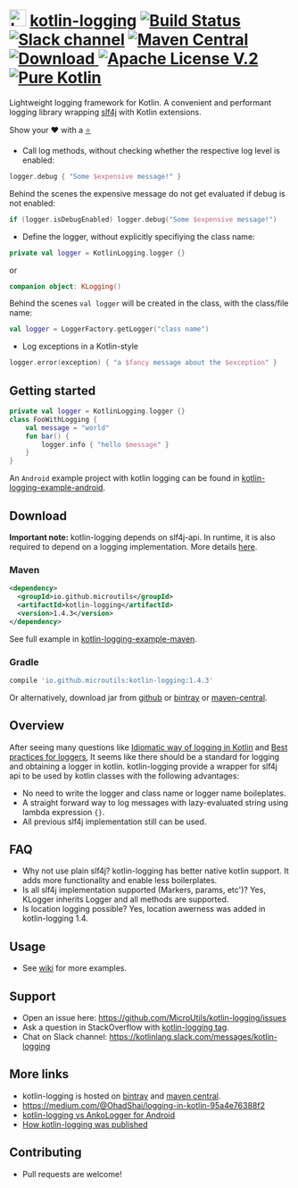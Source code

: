 # <img height="30" width="30" alt="kotlin-logging" src="https://raw.githubusercontent.com/MicroUtils/kotlin-logging/master/misc/images/kotlin-logging.png"> [kotlin-logging](https://github.com/MicroUtils/kotlin-logging) [![Build Status](https://travis-ci.org/MicroUtils/kotlin-logging.png?branch=master)](https://travis-ci.org/MicroUtils/kotlin-logging) [![Slack channel](https://img.shields.io/badge/Chat-Slack-blue.svg)](https://kotlinlang.slack.com/messages/kotlin-logging/) [![Maven Central](https://img.shields.io/maven-central/v/io.github.microutils/kotlin-logging.svg)](http://search.maven.org/#search%7Cga%7C1%7Cg%3A%22io.github.microutils%22) [ ![Download](https://api.bintray.com/packages/microutils/kotlin-logging/kotlin-logging/images/download.svg) ](https://bintray.com/microutils/kotlin-logging/kotlin-logging/_latestVersion) [![Apache License V.2](https://img.shields.io/badge/license-Apache%20V.2-blue.svg)](https://github.com/MicroUtils/kotlin-logging/blob/master/LICENSE) [![Pure Kotlin](https://img.shields.io/badge/100%25-kotlin-blue.svg)](https://kotlinlang.org/)

Lightweight logging framework for Kotlin.
A convenient and performant logging library wrapping [slf4j](http://www.slf4j.org/) with Kotlin extensions.

Show your :heart: with a [:star:](https://github.com/MicroUtils/kotlin-logging/stargazers)

* Call log methods, without checking whether the respective log level is enabled:
```Kotlin
logger.debug { "Some $expensive message!" }
```
Behind the scenes the expensive message do not get evaluated if debug is not enabled:
```Kotlin
if (logger.isDebugEnabled) logger.debug("Some $expensive message!")
```
* Define the logger, without explicitly specifiying the class name:
```Kotlin
private val logger = KotlinLogging.logger {}
```
or
```Kotlin
companion object: KLogging()
```
Behind the scenes `val logger` will be created in the class, with the class/file name:
```Kotlin
val logger = LoggerFactory.getLogger("class name")
```

* Log exceptions in a Kotlin-style
```Kotlin
logger.error(exception) { "a $fancy message about the $exception" }
```

## Getting started
 
```Kotlin
private val logger = KotlinLogging.logger {} 
class FooWithLogging {
    val message = "world"
    fun bar() {
        logger.info { "hello $message" }
    }
}
```

An `Android` example project with kotlin logging can be found in [kotlin-logging-example-android](https://github.com/MicroUtils/kotlin-logging-example-android).

## Download

**Important note:** kotlin-logging depends on slf4j-api. In runtime, it is also required to depend on a logging implementation. More details [here](http://saltnlight5.blogspot.co.il/2013/08/how-to-configure-slf4j-with-different.html).

### Maven
```xml
<dependency>
  <groupId>io.github.microutils</groupId>
  <artifactId>kotlin-logging</artifactId>
  <version>1.4.3</version>
</dependency>
```
See full example in [kotlin-logging-example-maven](https://github.com/MicroUtils/kotlin-logging-example-maven).  

### Gradle
```Groovy
compile 'io.github.microutils:kotlin-logging:1.4.3'
```

Or alternatively, download jar from [github](https://github.com/MicroUtils/kotlin-logging/releases/latest) or [bintray](https://dl.bintray.com/microutils/kotlin-logging/io/github/microutils/kotlin-logging/) or [maven-central](http://repo1.maven.org/maven2/io/github/microutils/kotlin-logging/).


## Overview

After seeing many questions like [Idiomatic way of logging in Kotlin](http://stackoverflow.com/questions/34416869/idiomatic-way-of-logging-in-kotlin) and [Best practices for loggers](https://discuss.kotlinlang.org/t/best-practices-for-loggers/226/15), It seems like there should be a standard for logging and obtaining a logger in kotlin. kotlin-logging provide a wrapper for slf4j api to be used by kotlin classes with the following advantages:
  - No need to write the logger and class name or logger name boileplates.
  - A straight forward way to log messages with lazy-evaluated string using lambda expression `{}`.
  - All previous slf4j implementation still can be used.

## FAQ

- Why not use plain slf4j? kotlin-logging has better native kotlin support. It adds more functionality and enable less boilerplates.
- Is all slf4j implementation supported (Markers, params, etc')? Yes, KLogger inherits Logger and all methods are supported.
- Is location logging possible? Yes, location awerness was added in kotlin-logging 1.4.

## Usage

- See [wiki](https://github.com/MicroUtils/kotlin-logging/wiki) for more examples.

## Support

- Open an issue here: https://github.com/MicroUtils/kotlin-logging/issues
- Ask a question in StackOverflow with [kotlin-logging tag](http://stackoverflow.com/tags/kotlin-logging/info).
- Chat on Slack channel: https://kotlinlang.slack.com/messages/kotlin-logging

## More links

- kotlin-logging is hosted on [bintray](https://bintray.com/microutils/kotlin-logging/kotlin-logging/view) and [maven central](http://search.maven.org/#search%7Cga%7C1%7Ca%3A%22kotlin-logging%22).
- https://medium.com/@OhadShai/logging-in-kotlin-95a4e76388f2
- [kotlin-logging vs AnkoLogger for Android](https://medium.com/@OhadShai/logging-in-android-ankologger-vs-kotlin-logging-bb693671442a)
- [How kotlin-logging was published](https://medium.com/@OhadShai/no-forks-one-star-now-what-how-i-published-my-open-source-projects-8a5b5ae35d2c#.e3ygj6uf3)

## Contributing

- Pull requests are welcome!


